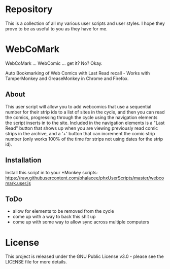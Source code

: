 Repository
==========

This is a collection of all my various user scripts and user styles. I hope they prove to be as useful to you as they have for me.


WebCoMark
=========

WebCoMark ... WebComic ... get it? No? Okay.

Auto Bookmarking of Web Comics with Last Read recall - Works with TamperMonkey and GreaseMonkey in Chrome and Firefox.

About
-----

This user script will allow you to add webcomics that use a sequential number for their strip ids to a list of sites in the cycle, and then you can read the comics, progressing through the cycle using the navigation elements the script inserts in to the site. Included in the navigation elements is a "Last Read" button that shows up when you are viewing previously read comic strips in the archive, and a '+' button that can increment the comic strip number (only works 100% of the time for strips not using dates for the strip id).


Installation
-----------

Install this script in to your *Monkey scripts: https://raw.githubusercontent.com/phalacee/phxUserScripts/master/webcomark.user.js

ToDo
----
* allow for elements to be removed from the cycle
* come up with a way to back this shit up
* come up with some way to allow sync across multiple computers



License
=======

This project is released under the GNU Public License v3.0 - please see the LICENSE file for more details.
